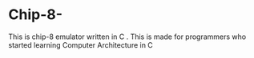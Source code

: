 # Chip-8-
This is chip-8 emulator written in C . This is made for programmers who started learning Computer Architecture in C
